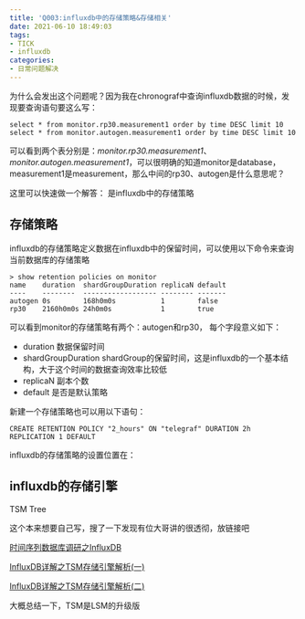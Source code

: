 ```yaml
---
title: 'Q003:influxdb中的存储策略&存储相关'
date: 2021-06-10 18:49:03
tags:
- TICK
- influxdb
categories:
- 日常问题解决
---
```


为什么会发出这个问题呢？因为我在chronograf中查询influxdb数据的时候，发现要查询语句要这么写：

    select * from monitor.rp30.measurement1 order by time DESC limit 10
    select * from monitor.autogen.measurement1 order by time DESC limit 10

可以看到两个表分别是：*monitor.rp30.measurement1*、*monitor.autogen.measurement1*，可以很明确的知道monitor是database， measurement1是measurement，那么中间的rp30、autogen是什么意思呢？

这里可以快速做一个解答： 是influxdb中的存储策略

<!--more-->

## 存储策略
influxdb的存储策略定义数据在influxdb中的保留时间，可以使用以下命令来查询当前数据库的存储策略
    
    > show retention policies on monitor
    name    duration  shardGroupDuration replicaN default
    ----    --------  ------------------ -------- -------
    autogen 0s        168h0m0s           1        false
    rp30    2160h0m0s 24h0m0s            1        true

可以看到monitor的存储策略有两个：autogen和rp30， 每个字段意义如下：

+ duration 数据保留时间
+ shardGroupDuration shardGroup的保留时间，这是influxdb的一个基本结构，大于这个时间的数据查询效率比较低
+ replicaN 副本个数
+ default 是否是默认策略

新建一个存储策略也可以用以下语句：
    
    CREATE RETENTION POLICY "2_hours" ON "telegraf" DURATION 2h REPLICATION 1 DEFAULT

influxdb的存储策略的设置位置在：


## influxdb的存储引擎

TSM Tree

这个本来想要自己写，搜了一下发现有位大哥讲的很透彻，放链接吧

[时间序列数据库调研之InfluxDB](http://blog.fatedier.com/2016/07/05/research-of-time-series-database-influxdb/)

[InfluxDB详解之TSM存储引擎解析(一)](http://blog.fatedier.com/2016/08/05/detailed-in-influxdb-tsm-storage-engine-one/)


[InfluxDB详解之TSM存储引擎解析(二)](http://blog.fatedier.com/2016/08/15/detailed-in-influxdb-tsm-storage-engine-two/)

大概总结一下，TSM是LSM的升级版